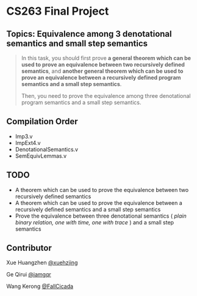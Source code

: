 # CS263 Final Project

## Topics: Equivalence among 3 denotational semantics and small step semantics

> In this task, you should first prove **a general theorem which can be used to prove an equivalence between two recursively defined semantics**, and **another general theorem which can be used to prove an equivalence between a recursively defined program semantics and a small step semantics**.
>
> Then, you need to prove the equivalence among three denotational program semantics and a small step semantics.

## Compilation Order

* Imp3.v
* ImpExt4.v
* DenotationalSemantics.v
* SemEquivLemmas.v

## TODO

- A theorem which can be used to prove the equivalence between two recursively defined semantics
- A theorem which can be used to prove the equivalence between a recursively defined semantics and a small step semantics
- Prove the equivalence between three denotational semantics ( *plain binary relation, one with time, one with trace* ) and a small step semantics

## Contributor

Xue Huangzhen [@xuehzjing](https://github.com/xuehzjing)

Ge Qirui [@iamgqr](https://github.com/iamgqr)

Wang Kerong [@FallCicada](https://github.com/FallCicada)
